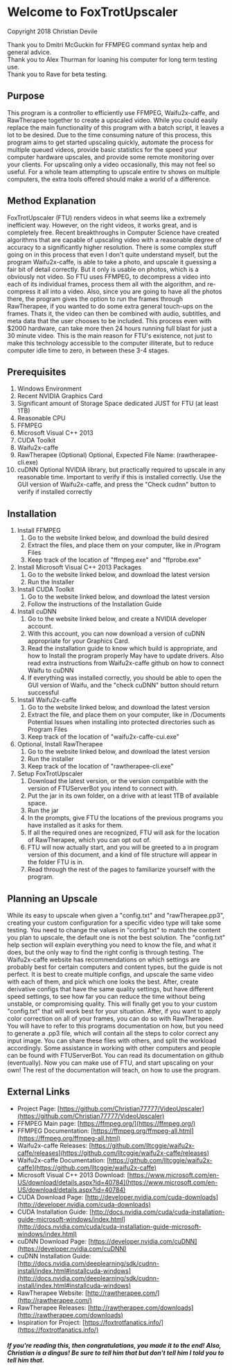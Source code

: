 # Welcome to FoxTrotUpscaler

Copyright 2018 Christian Devile

Thank you to Dmitri McGuckin for FFMPEG command syntax help and general advice.  
Thank you to Alex Thurman for loaning his computer for long term testing use.  
Thank you to Rave for beta testing.

## Purpose

This program is a controller to efficiently use FFMPEG, Waifu2x-caffe, and RawTherapee together to create a upscaled video. While you could easily replace the main functionality of this program with a batch script, it leaves a lot to be desired. Due to the time consuming nature of this process, this program aims to get started upscaling quickly, automate the process for multiple queued videos, provide basic statistics for the speed your computer hardware upscales, and provide some remote monitoring over your clients. For upscaling only a video occasionally, this may not feel so useful. For a whole team attempting to upscale entire tv shows on multiple computers, the extra tools offered should make a world of a difference.

## Method Explanation

FoxTrotUpscaler (FTU) renders videos in what seems like a extremely inefficient way. However, on the right videos, it works great, and is completely free. Recent breakthroughs in Computer Science have created algorithms that are capable of upscaling video with a reasonable degree of accuracy to a significantly higher resolution. There is some complex stuff going on in this process that even I don't quite understand myself, but the program Waifu2x-caffe, is able to take a photo, and upscale it guessing a fair bit of detail correctly. But it only is usable on photos, which is a obviously not video. So FTU uses FFMPEG, to decompress a video into each of its individual frames, process them all with the algorithm, and re-compress it all into a video. Also, since you are going to have all the photos there, the program gives the option to run the frames through RawTherapee, if you wanted to do some extra general touch-ups on the frames. Thats it, the video can then be combined with audio, subtitles, and meta data that the user chooses to be included. This process even with $2000 hardware, can take more then 24 hours running full blast for just a 30 minute video. This is the main reason for FTU's existence, not just to make this technology accessible to the computer illiterate, but to reduce computer idle time to zero, in between these 3-4 stages.

## Prerequisites

   1. Windows Environment
   2. Recent NVIDIA Graphics Card
   3. Significant amount of Storage Space dedicated JUST for FTU (at least 1TB)
   4. Reasonable CPU
   5. FFMPEG
   6. Microsoft Visual C++ 2013
   7. CUDA Toolkit
   8. Waifu2x-caffe
   9. RawTherapee (Optional)
      Optional, Expected File Name: (rawtherapee-cli.exe)
   10. cuDNN
      Optional NVIDIA library, but practically required to upscale in any reasonable time.
      Important to verify if this is installed correctly. Use the GUI version of Waifu2x-caffe, and press the "Check cudnn" button to verify if installed correctly

## Installation

   1. Install FFMPEG
         1. Go to the website linked below, and download the build desired
         2. Extract the files, and place them on your computer, like in /Program Files
         3. Keep track of the location of "ffmpeg.exe" and "ffprobe.exe"
   2. Install Microsoft Visual C++ 2013 Packages
         1. Go to the website linked below, and download the latest version
		 2. Run the Installer
   3. Install CUDA Toolkit
         1. Go to the website linked below, and download the latest version
		 2. Follow the instructions of the Installation Guide
   4. Install cuDNN
         1. Go to the website linked below, and create a NVIDIA developer account.
         2. With this account, you can now download a version of cuDNN appropriate for your Graphics Card.
         3. Read the installation guide to know which build is appropriate, and how to Install the program properly
            May have to update drivers. Also read extra instructions from Waifu2x-caffe github on how to connect Waifu to cuDNN
         4. If everything was installed correctly, you should be able to open the GUI version of Waifu, and the "check cuDNN" button should return successful
   5. Install Waifu2x-caffe
         1. Go to the website linked below, and download the latest version
         2. Extract the file, and place them on your computer, like in /Documents
            Potential Issues when installing into protected directories such as Program Files
         3. Keep track of the location of "waifu2x-caffe-cui.exe"
   6. Optional, Install RawTherapee
         1. Go to the website linked below, and download the latest version
         2. Run the installer
         3. Keep track of the location of "rawtherapee-cli.exe"
   7. Setup FoxTrotUpscaler
         1. Download the latest version, or the version compatible with the version of FTUServerBot you intend to connect with.
         2. Put the jar in its own folder, on a drive with at least 1TB of available space.
         3. Run the jar
         4. In the prompts, give FTU the locations of the previous programs you have installed as it asks for them.
         5. If all the required ones are recognized, FTU will ask for the location of RawTherapee, which you can opt out of.
         6. FTU will now actually start, and you will be greeted to a in program version of this document, and a kind of file structure will appear in the folder FTU is in. 
         7. Read through the rest of the pages to familiarize yourself with the program.

## Planning an Upscale

While its easy to upscale when given a "config.txt" and "rawTherapee.pp3", creating your custom configuration for a specific video type will take some testing. You need to change the values in "config.txt" to match the content you plan to upscale, the default one is not the best solution. The "config.txt" help section will explain everything you need to know the file, and what it does, but the only way to find the right config is through testing. The Waifu2x-caffe website has recommendations on which settings are probably best for certain computers and content types, but the guide is not perfect. It is best to create multiple configs, and upscale the same video with each of them, and pick which one looks the best. After, create derivative configs that have the same quality settings, but have different speed settings, to see how far you can reduce the time without being unstable, or compromising quality. This will finally get you to your custom "config.txt" that will work best for your situation. After, if you want to apply color correction on all of your frames, you can do so with RawTherapee. You will have to refer to this programs documentation on how, but you need to generate a .pp3 file, which will contain all the steps to color correct any input image. You can share these files with others, and split the workload accordingly. Some assistance in working with other computers and people can be found with FTUServerBot. You can read its documentation on github (eventually). Now you can make use of FTU, and start upscaling on your own! The rest of the documentation will teach, on how to use the program.

## External Links

* Project Page: [https://github.com/Christian77777/VideoUpscaler](https://github.com/Christian77777/VideoUpscaler)
* FFMPEG Main page: [https://ffmpeg.org/](https://ffmpeg.org/)
* FFMPEG Documentation: [https://ffmpeg.org/ffmpeg-all.html](https://ffmpeg.org/ffmpeg-all.html)
* Waifu2x-caffe Releases: [https://github.com/lltcggie/waifu2x-caffe/releases](https://github.com/lltcggie/waifu2x-caffe/releases)
* Waifu2x-caffe Documentation: [https://github.com/lltcggie/waifu2x-caffe](https://github.com/lltcggie/waifu2x-caffe)
* Microsoft Visual C++ 2013 Download: [https://www.microsoft.com/en-US/download/details.aspx?id=40784](https://www.microsoft.com/en-US/download/details.aspx?id=40784)
* CUDA Download Page: [http://developer.nvidia.com/cuda-downloads](http://developer.nvidia.com/cuda-downloads)
* CUDA Installation Guide: [http://docs.nvidia.com/cuda/cuda-installation-guide-microsoft-windows/index.html](http://docs.nvidia.com/cuda/cuda-installation-guide-microsoft-windows/index.html)
* cuDNN Download Page: [https://developer.nvidia.com/cuDNN](https://developer.nvidia.com/cuDNN)
* cuDNN Installation Guide: [http://docs.nvidia.com/deeplearning/sdk/cudnn-install/index.html#installcuda-windows](http://docs.nvidia.com/deeplearning/sdk/cudnn-install/index.html#installcuda-windows)
* RawTherapee Website: [http://rawtherapee.com/](http://rawtherapee.com/)
* RawTherapee Releases: [http://rawtherapee.com/downloads](http://rawtherapee.com/downloads)
* Inspiration for Project: [https://foxtrotfanatics.info/](https://foxtrotfanatics.info/)

##### If you're reading this, then congratulations, you made it to the end! Also, Christian is a dingus! Be sure to tell him that but don't tell him I told you to tell him that.
